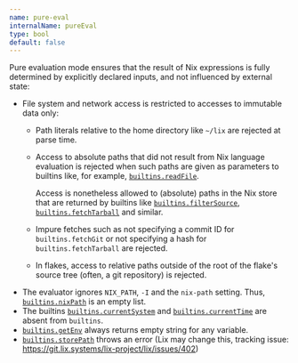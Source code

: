 ```yaml
---
name: pure-eval
internalName: pureEval
type: bool
default: false
---
```

Pure evaluation mode ensures that the result of Nix expressions is fully determined by explicitly declared inputs, and not influenced by external state:

- File system and network access is restricted to accesses to immutable data only:
  - Path literals relative to the home directory like `~/lix` are rejected at parse time.
  - Access to absolute paths that did not result from Nix language evaluation is rejected when such paths are given as parameters to builtins like, for example, [`builtins.readFile`](@docroot@/language/builtins.md#builtins-readFile).

    Access is nonetheless allowed to (absolute) paths in the Nix store that are returned by builtins like [`builtins.filterSource`](@docroot@/language/builtins.md#builtins-filterSource), [`builtins.fetchTarball`](@docroot@/language/builtins.md#builtins-fetchTarball) and similar.
  - Impure fetches such as not specifying a commit ID for `builtins.fetchGit` or not specifying a hash for `builtins.fetchTarball` are rejected.
  - In flakes, access to relative paths outside of the root of the flake's source tree (often, a git repository) is rejected.
- The evaluator ignores `NIX_PATH`, `-I` and the `nix-path` setting. Thus, [`builtins.nixPath`](@docroot@/language/builtin-constants.md#builtins-nixPath) is an empty list.
- The builtins [`builtins.currentSystem`](@docroot@/language/builtin-constants.md#builtins-currentSystem) and [`builtins.currentTime`](@docroot@/language/builtin-constants.md#builtins-currentTime) are absent from `builtins`.
- [`builtins.getEnv`](@docroot@/language/builtin-constants.md#builtins-currentSystem) always returns empty string for any variable.
- [`builtins.storePath`](@docroot@/language/builtins.md#builtins-storePath) throws an error (Lix may change this, tracking issue: <https://git.lix.systems/lix-project/lix/issues/402>)
